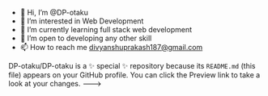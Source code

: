 - 👋 Hi, I’m @DP-otaku
- 👀 I’m interested in Web Development
- 🌱 I’m currently learning full stack web development
- 💞️ I’m open to developing any other skill
- 📫 How to reach me divyanshuprakash187@gmail.com

<!---->
DP-otaku/DP-otaku is a ✨ special ✨ repository because its `README.md` (this file) appears on your GitHub profile.
You can click the Preview link to take a look at your changes.
--->
